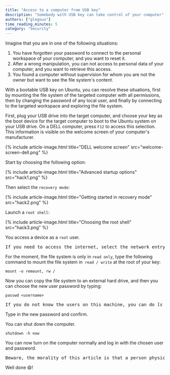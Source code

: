 ```yaml
---
title: "Access to a computer from USB key"
description: "Somebody with USB key can take control of your computer"
authors: ["glegoux"]
time_reading_minutes: 5
category: "Security"
---
```


Imagine that you are in one of the following situations:

1. You have forgotten your password to connect to the personal workspace of your computer, and you want to reset it.
2. After a wrong manipulation, you can not access to personal data of your computer, and you want to retrieve this access.
3. You found a computer without supervision for whom you are not the owner but want to see the file system's content.

With a bootable USB key on Ubuntu, you can resolve these situations, first by mounting the file system of the targeted computer with all permissions, then by changing the password of any local user, and finally by connecting to the targeted workspace and exploring the file system.

First, plug your USB drive into the target computer, and choose your key as the boot device for the target computer to boot to the Ubuntu system on your USB drive. On a DELL computer, press `F12` to access this selection. This information is visible on the welcome screen of your computer's manufacturer.

{% include article-image.html title="DELL welcome screen" src="welcome-screen-dell.png" %}

Start by choosing the following option: 

{% include article-image.html title="Advanced startup options" src="hack1.png" %}

Then select the `recovery mode`:

{% include article-image.html title="Getting started in recovery mode" src="hack2.png" %}

Launch a `root shell`:

{% include article-image.html title="Choosing the root shell" src="hack3.png" %}

You access a device as a `root` user.

<pre class="info">
If you need to access the internet, select the network entry before. To verify that you have access to the web you can <i>ping 8.8.8.8</i> on the Google DNS server, then make <i>nslookup  8.8.8.8</i> to check that the DNS resolution works. If that does not work, add this line <i>nameserver 8.8.8.8</i> to the file <i>/etc/resolv.conf</i> (this will be deleted when you restart the computer) and restart your service <i>network-manager</i> with <i>service network-manager restart</i>.
</pre>

For the moment, the file system is only in `read only`, type the following command to mount the file system in` read / write` at the root of your key:
 
~~~ terminal
mount -o remount, rw /
~~~

Now you can copy the file system to an external hard drive, and then you can choose the new user password by typing:

~~~ terminal
passwd <username>
~~~
 
<pre class="info">
If you do not know the users on this machine, you can do <i>ls /home</i>. Certainly, a user of this machine corresponds to a directory name in <i>/home/</i>, or even view the file <i>/etc/passwd</i>, or else you can create a user as you are <i>root</i>.
</pre>

Type in the new password and confirm.

You can shut down the computer.

~~~ terminal
shutdown -h now
~~~

You can now turn on the computer normally and log in with the chosen user and password.

<pre class="error">
Beware, the morality of this article is that a person physically accessing your computer does not need login/password to access your computer. If you want to protect yourself from this attack, you must <b>encrypt your hard drive</b>.
</pre>

Well done :smile:!
